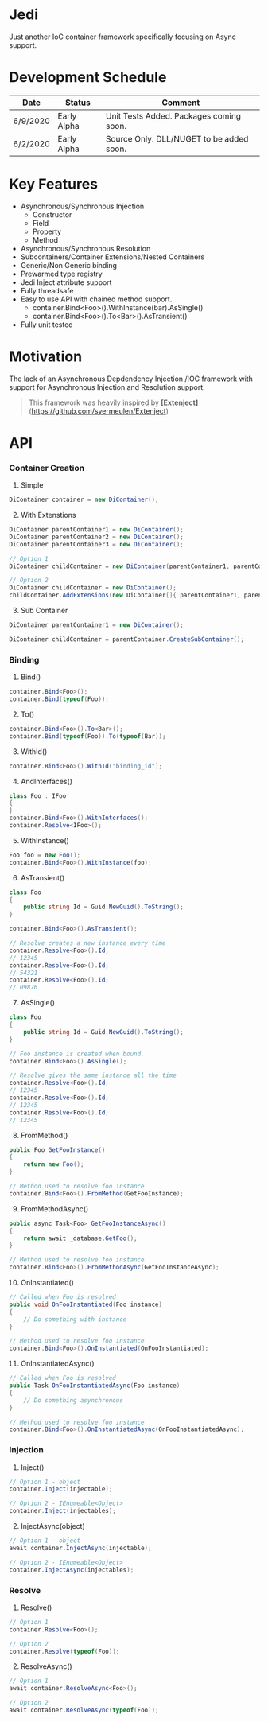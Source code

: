 
# Jedi
Just another IoC container framework specifically focusing on Async support.

# Development Schedule
| Date | Status | Comment
|--|--|--|
| 6/9/2020 | Early Alpha | Unit Tests Added. Packages coming soon.
| 6/2/2020 | Early Alpha | Source Only. DLL/NUGET to be added soon.

# Key Features
 - Asynchronous/Synchronous Injection
	 - Constructor
	 - Field
	 - Property
	 - Method
 - Asynchronous/Synchronous Resolution
 - Subcontainers/Container Extensions/Nested Containers
 - Generic/Non Generic binding
 - Prewarmed type registry
 - Jedi Inject attribute support
 - Fully threadsafe
 - Easy to use API with chained method support.
	 - container.Bind\<Foo>().WithInstance(bar).AsSingle()
	 - container.Bind\<Foo>().To\<Bar>().AsTransient()
 - Fully unit tested

# Motivation
The lack of an Asynchronous Depdendency Injection /IOC framework with support for Asynchronous Injection and Resolution support.
> This framework was heavily inspired by **[Extenject]**(https://github.com/svermeulen/Extenject)

# API
### Container Creation
1. Simple
```csharp
DiContainer container = new DiContainer();
```
2. With Extenstions
```csharp
DiContainer parentContainer1 = new DiContainer();
DiContainer parentContainer2 = new DiContainer();
DiContainer parentContainer3 = new DiContainer();

// Option 1
DiContainer childContainer = new DiContainer(parentContainer1, parentContainer2, parentContainer3);

// Option 2
DiContainer childContainer = new DiContainer();
childContainer.AddExtensions(new DiContainer[]{ parentContainer1, parentContainer2, parentContainer3 });
```
3. Sub Container
```csharp
DiContainer parentContainer1 = new DiContainer();

DiContainer childContainer = parentContainer.CreateSubContainer();
```

### Binding
 1. Bind()
```csharp
container.Bind<Foo>();
container.Bind(typeof(Foo));
```
 2. To()
```csharp
container.Bind<Foo>().To<Bar>();
container.Bind(typeof(Foo)).To(typeof(Bar));
```
 3. WithId()
```csharp
container.Bind<Foo>().WithId("binding_id");
```
 4. AndInterfaces()
```csharp
class Foo : IFoo
{
}
container.Bind<Foo>().WithInterfaces();
container.Resolve<IFoo>();
```
 5. WithInstance()
```csharp
Foo foo = new Foo();
container.Bind<Foo>().WithInstance(foo);
```
 6. AsTransient()
```csharp
class Foo
{
	public string Id = Guid.NewGuid().ToString();
}

container.Bind<Foo>().AsTransient();

// Resolve creates a new instance every time
container.Resolve<Foo>().Id;
// 12345
container.Resolve<Foo>().Id;
// 54321
container.Resolve<Foo>().Id;
// 09876
```
 7. AsSingle()
```csharp
class Foo
{
	public string Id = Guid.NewGuid().ToString();
}

// Foo instance is created when bound.
container.Bind<Foo>().AsSingle();

// Resolve gives the same instance all the time
container.Resolve<Foo>().Id;
// 12345
container.Resolve<Foo>().Id;
// 12345
container.Resolve<Foo>().Id;
// 12345
``` 
 8. FromMethod()
```csharp
public Foo GetFooInstance()
{
	return new Foo();
}

// Method used to resolve foo instance
container.Bind<Foo>().FromMethod(GetFooInstance);
```
 9. FromMethodAsync()
```csharp
public async Task<Foo> GetFooInstanceAsync()
{
	return await _database.GetFoo();
}

// Method used to resolve foo instance
container.Bind<Foo>().FromMethodAsync(GetFooInstanceAsync);
```
 10. OnInstantiated()
```csharp
// Called when Foo is resolved
public void OnFooInstantiated(Foo instance)
{
	// Do something with instance
}

// Method used to resolve foo instance
container.Bind<Foo>().OnInstantiated(OnFooInstantiated);
``` 
 11. OnInstantiatedAsync()
```csharp
// Called when Foo is resolved
public Task OnFooInstantiatedAsync(Foo instance)
{
	// Do something asynchronous
}

// Method used to resolve foo instance
container.Bind<Foo>().OnInstantiatedAsync(OnFooInstantiatedAsync);
```
  
### Injection
1. Inject()
```csharp
// Option 1 - object
container.Inject(injectable);

// Option 2 - IEnumeable<Object>
container.Inject(injectables);
```
2. InjectAsync(object)
```csharp
// Option 1 - object
await container.InjectAsync(injectable);

// Option 2 - IEnumeable<Object>
container.InjectAsync(injectables);
```
### Resolve
1. Resolve()
```csharp
// Option 1
container.Resolve<Foo>();

// Option 2
container.Resolve(typeof(Foo));
```
2. ResolveAsync()
```csharp
// Option 1
await container.ResolveAsync<Foo>();

// Option 2
await container.ResolveAsync(typeof(Foo));
```
